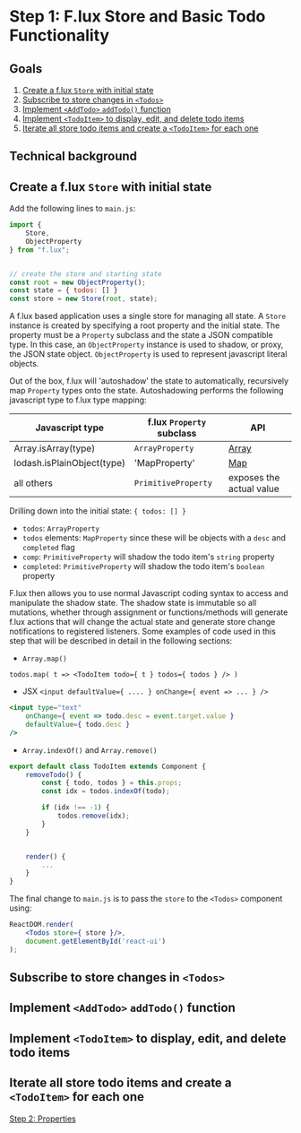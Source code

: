 # Step 1: F.lux Store and Basic Todo Functionality

## Goals

1. [Create a f.lux `Store` with initial state](#user-content-store)
2. [Subscribe to store changes in `<Todos>`](#user-content-changes)
3. [Implement `<AddTodo>` `addTodo()` function](#user-content-addtodo)
4. [Implement `<TodoItem>` to display, edit, and delete todo items](#user-content-items)
5. [Iterate all store todo items and create a `<TodoItem>` for each one](#user-content-iterate)


## Technical background



## Create a f.lux `Store` with initial state<a name="store" />

Add the following lines to `main.js`:

```js
import {
	Store,
	ObjectProperty
} from "f.lux";


// create the store and starting state
const root = new ObjectProperty();
const state = { todos: [] }
const store = new Store(root, state);
```

A f.lux based application uses a single store for managing all state. A `Store` instance is created by specifying a root property and the initial state. The property must be a `Property` subclass and the state a JSON compatible type. In this case, an `ObjectProperty` instance is used to shadow, or proxy, the JSON state object. `ObjectProperty` is used to represent javascript literal objects.

Out of the box, f.lux will 'autoshadow' the state to automatically, recursively map `Property` types onto the state. Autoshadowing performs the following javascript type to f.lux type mapping:

| Javascript type              | f.lux `Property` subclass | API
| ---------------------------- | ------------------------- | -------------------------------
| Array.isArray(type)          | `ArrayProperty`           | [Array]
| lodash.isPlainObject(type)   | 'MapProperty'             | [Map]
| all others                   | `PrimitiveProperty`       | exposes the actual value

Drilling down into the initial state: `{ todos: [] }`

* `todos`: `ArrayProperty`
* `todos` elements: `MapProperty` since these will be objects with a `desc` and `completed` flag
* `comp`: `PrimitiveProperty` will shadow the todo item's `string` property
* `completed`: `PrimitiveProperty` will shadow the todo item's `boolean` property

F.lux then allows you to use normal Javascript coding syntax to access and manipulate the shadow state. The shadow state is immutable so all mutations, whether through assignment or functions/methods will generate f.lux actions that will change the actual state and generate store change notifications to registered listeners. Some examples of code used in this step that will be described in detail in the following sections:

* `Array.map()`

```
todos.map( t => <TodoItem todo={ t } todos={ todos } /> )
```

* JSX `<input defaultValue={ .... } onChange={ event => ... } />`

```jsx
<input type="text"
	onChange={ event => todo.desc = event.target.value }
	defaultValue={ todo.desc }
/>
```

* `Array.indexOf()` and `Array.remove()`

```js
export default class TodoItem extends Component {
	removeTodo() {
		const { todo, todos } = this.props;
		const idx = todos.indexOf(todo);

		if (idx !== -1) {
			todos.remove(idx);
		}
	}


	render() {
		...
	}
}
```

The final change to `main.js` is to pass the `store` to the `<Todos>` component using:

```jsx
ReactDOM.render(
	<Todos store={ store }/>,
	document.getElementById('react-ui')
);
```


## Subscribe to store changes in `<Todos>`<a id="changes" />



## Implement `<AddTodo>` `addTodo()` function<a id="addtodo" />



## Implement `<TodoItem>` to display, edit, and delete todo items<a id="items" />



## Iterate all store todo items and create a `<TodoItem>` for each one<a id="iterate" />


[Step 2: Properties](step-2.md)


[Array]: https://developer.mozilla.org/en-US/docs/Web/JavaScript/Reference/Global_Objects/Array
[Map]: https://developer.mozilla.org/en-US/docs/Web/JavaScript/Reference/Global_Objects/Map
